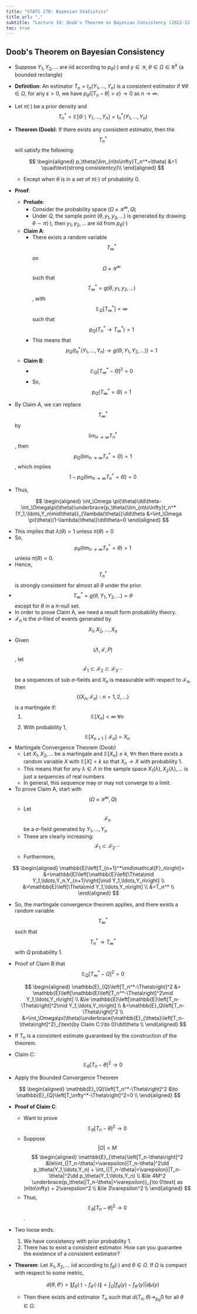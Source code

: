 ```yaml
---
title: "STATS 270: Bayesian Statistics"
title_url: "."
subtitle: "Lecture 19: Doob's Theorem on Bayesian Consistency (2022-12-08)"
toc: true
---
```


$$
\newcommand{\op}{\operatorname}
\newcommand{\var}[1]{\op{var}\left[#1\right]}
\newcommand{\sd}[1]{\op{sd}\left[#1\right]}
\newcommand{\cov}[2]{\op{cov}\left[#1, #2\right]}
$$

## Doob's Theorem on Bayesian Consistency

- Suppose $Y_1,Y_2,\ldots$ are iid according to $p_\theta(\cdot)$ and
  $y\in\mathcal{Y}$, $\theta\in\Omega\in \mathbb{R}^k$ (a bounded rectangle)
- **Definition**: An estimator $T_n=t_n(Y_1,\ldots,Y_n)$ is a consistent
  estimator if $\forall \theta\in\Omega$, for any $\varepsilon>0$, we have
  $p_\theta(|T_n-\theta|>\varepsilon)\to 0$ as $n\to\infty$.
- Let $\pi(\cdot)$ be a prior density and $$T_n^*=\mathbb{E}\left[\Theta\mid
  Y_1,\ldots,Y_n\right]=t_n^*(Y_1,\ldots,Y_n)$$
- **Theorem (Doob)**: If there exists any consistent estimator, then the
  $$T_n^*$$ will satisfy the following:

  $$
  \begin{aligned}
  p_\theta(\lim_{n\to\infty}T_n^*=\theta)
  &=1 \quad\text{strong consistentcy}\\
  \end{aligned}
  $$

  - Except when $\theta$ is in a set of $\pi(\cdot)$ of probability 0.

- **Proof**:
  - **Prelude**:
    - Consider the probability space $(\Omega\times\mathcal{Y}^\infty, Q)$
    - Under $Q$, the sample point $(\theta, y_1,y_2,\ldots)$ is generated by
      drawing $\theta\sim\pi(\cdot)$, then $y_1,y_2,\ldots$ are iid from
      $p_\theta(\cdot)$
  - **Claim A**:
    - There exists a random variable $$T_\infty^*$$ on
      $$\Omega\times\mathcal{Y}^\infty$$ such that
      $$T_\infty^*=g(\theta,y_1,y_2,\ldots)$$, with
      $$\mathbb{E}_{Q}\left[T_\infty^*\right]<\infty$$ such that
      $$p_Q(T_n^*\to T_\infty^*)=1$$
    - This means that $$p_Q\left(t_n^*(Y_1,\ldots,Y_n)\to
    g(\Theta,Y_1,Y_2,\ldots)\right)=1$$
  - **Claim B**:
    - $$\mathbb{E}_{Q}\left[T_\infty^*-\Theta\right]^2=0$$
    - So, $$p_Q(T_\infty^*=\Theta)=1$$
- By Claim A, we can replace $$T_\infty^*$$ by $$\lim_{n\to\infty}T_n^*$$, then
  $$p_Q(\lim_{n\to\infty}T_n^*=\Theta)=1$$, which implies
  $$1-p_Q(\lim_{n\to\infty}T_n^*=\Theta)=0$$
- Thus,

$$
\begin{aligned}
\int_\Omega \pi(\theta)\dd\theta-\int_\Omega\pi(\theta)\underbrace{p_\theta(\lim_{n\to\infty}t_n^*(Y_1,\ldots,Y_n\mid\theta)}_{\lambda(\theta)}\dd\theta
&=\int_\Omega \pi(\theta)(1-\lambda(\theta))\dd\theta=0
\end{aligned}
$$

- This implies that $\lambda(\theta)=1$ unless $\pi(\theta)=0$
- So, $$p_\theta(\lim_{n\to\infty}T_n^*=\theta)=1$$ unless $\pi(\theta)=0$.
- Hence, $$T_n^*$$ is strongly consistent for almost all $\theta$ under the
  prior.
- $$T_\infty^*=g(\theta,Y_1,Y_2,\ldots)=\theta$$ except for $\theta$ in a
  $\pi$-null set.
- In order to prove Claim A, we need a result form probability theory.
- $\mathcal{F}_n$ is the $\sigma$-filed of events generated by
  $$X_1,X_2,\ldots,X_n$$
- Given $$(\Lambda,\mathcal{F},P)$$, let
  $$\mathcal{F}_1\subset\mathcal{F}_2\subset\mathcal{F}_3\cdots$$ be a sequences
  of sub $\sigma$-fields and $X_n$ is measurable with respect to
  $\mathcal{F}_n$, then $$\{(X_n,\mathcal{F}_n):n=1,2,\ldots\}$$ is a martingale
  if:
  1. $$\mathbb{E}\left[X_n\right]<\infty\;\forall n$$
  2. With probability 1,
     $$\mathbb{E}\left[X_{n+1}\mid\mathcal{F}_n\right]=X_n$$
- Martingale Convergence Theorem (Doob)
  - Let $X_1,X_2,\ldots$ be a martingale and $\mathbb{E}\left[X_n\right]\le
  k,\;\forall n$ then there exists a random variable $X$ with
    $\mathbb{E}\left[X\right]<k$ so that $X_n\to X$ with probability 1.
  - This means that for any $\lambda\in\Lambda$ in the sample space
    $X_1(\lambda),X_2(\lambda),\ldots$ is just a sequences of real numbers
  - In general, this sequence may or may not converge to a limit.
- To prove Claim A, start with $$(\Omega\times\mathcal{Y}^\infty,Q)$$
  - Let $$\mathcal{F}_n$$ be a $\sigma$-field generated by $Y_1,\ldots,Y_n$
  - These are clearly increasing: $$\mathcal{F}_1\subset\mathcal{F}_2\cdots$$
  - Furthermore,

$$
\begin{aligned}
\mathbb{E}\left[T_{n+1}^*\mid\mathcal{F}_n\right]=
&=\mathbb{E}\left[\mathbb{E}\left[\Theta\mid Y_1,\ldots,Y_n,Y_{n+1}\right]\mid Y_1,\ldots,Y_n\right] \\
&=\mathbb{E}\left[\Theta\mid Y_1,\ldots,Y_n\right] \\
&=T_n^* \\
\end{aligned}
$$

- So, the martingale convergence theorem applies, and there exists a random
  variable $$T_\infty^*$$ such that $$T_n^*\to T_\infty^*$$ with $Q$ probability
  1.
- Proof of Claim B that $$\mathbb{E}_{Q}\left[T_\infty^*-\Omega\right]^2=0$$

  $$
  \begin{aligned}
  \mathbb{E}_{Q}\left[T_n^*-\Theta\right]^2
  &= \mathbb{E}\left[\mathbb{E}\left[T_n^*-\Theta\right]^2\mid Y_1,\ldots,Y_n\right] \\
  &\le \mathbb{E}\left[\mathbb{E}\left[T_n-\Theta\right]^2\mid Y_1,\ldots,Y_n\right] \\
  &=\mathbb{E}_Q\left[T_n-\Theta\right]^2 \\
  &=\int_\Omega\pi(\theta)\underbrace{\mathbb{E}_{\theta}\left[T_n-\theta\right]^2}_{\text{by Claim C:}\to 0}\dd\theta
  \\
  \end{aligned}
  $$

- If $T_n$ is a consistent estimate guaranteed by the construction of the
  theorem.
- Claim C: $$\mathbb{E}_{\theta}\left[T_n-\theta\right]^2\to0$$
- Apply the Bounded Convergence Theorem

$$
\begin{aligned}
\mathbb{E}_{Q}\left[T_n^*-\Theta\right]^2
&\to \mathbb{E}_{Q}\left[T_\infty^*-\Theta\right]^2=0 \\
\end{aligned}
$$

- **Proof of Claim C**:

  - Want to prove $$\mathbb{E}_{\theta}\left[T_n-\theta\right]^2\to 0$$
  - Suppose $$|\Omega|<M$$
    $$
    \begin{aligned}
    \mathbb{E}_{\theta}\left[T_n-\theta\right]^2
    &\le\int_{|T_n-\theta|>\varepsilon}|T_n-\theta|^2\dd p_\theta(Y_1,\ldots,Y_n) +
      \int_{|T_n-\theta|<\varepsilon}|T_n-\theta|^2\dd p_\theta(Y_1,\ldots,Y_n)
      \\
    &\le 4M^2 \underbrace{p_\theta(|T_n-\theta|>\varepsilon)}_{\to 0\text{ as }n\to\infty} + 2\varepsilon^2 \\
    &\le 3\varepsilon^2 \\
    \end{aligned}
    $$
  - Thus, $$\mathbb{E}_{\theta}\left[T_n-\theta\right]^2\to 0$$.

- Two loose ends.

  1. We have consistency with prior probability 1.
  2. There has to exist a consistent estimator. How can you guarantee the
     existence of a consistent estimator?

- **Theorem**: Let $X_1,X_2,\ldots$ iid according to $f_\theta(\cdot)$ and
  $\theta\in\Omega$. If $\Omega$ is compact with respect to some metric,

  $$
  d(\theta,\theta')=\lVert f_\theta(\cdot)-f_{\theta'}(\cdot)\rVert=\int_\Omega
  |f_\theta(y)-f_{\theta'}(y)|\dd\mu(y)
  $$

  - Then there exists and estimator $T_n$ such that
    $d(T_n,\theta)\to_{p_\theta} 0$ for all $\theta\in\Omega$.
